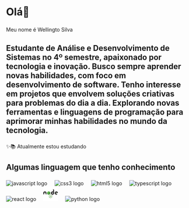 <h1 align="left">Olá👋 </h1>

###

<p align="left">Meu nome é Wellingto Silva</p>

###

<h2 align="left">Estudante de Análise e Desenvolvimento de Sistemas no 4º semestre, apaixonado por tecnologia e inovação. Busco sempre aprender novas habilidades, com foco em desenvolvimento de software. Tenho interesse em projetos que envolvem soluções criativas para problemas do dia a dia. Explorando novas ferramentas e linguagens de programação para aprimorar minhas habilidades no mundo da tecnologia.</h2>

###

<p align="left">✨📚 Atualmente estou estudando</p>

###

<h2 align="left">Algumas linguagem que tenho conhecimento</h2>

###

<div align="left">
  <img src="https://cdn.jsdelivr.net/gh/devicons/devicon/icons/javascript/javascript-original.svg" height="40" alt="javascript logo"  />
  <img width="12" />
  <img src="https://cdn.jsdelivr.net/gh/devicons/devicon/icons/css3/css3-original.svg" height="40" alt="css3 logo"  />
  <img width="12" />
  <img src="https://cdn.jsdelivr.net/gh/devicons/devicon/icons/html5/html5-original.svg" height="40" alt="html5 logo"  />
  <img width="12" />
  <img src="https://cdn.jsdelivr.net/gh/devicons/devicon/icons/typescript/typescript-original.svg" height="40" alt="typescript logo"  />
  <img width="12" />
  <img src="https://cdn.jsdelivr.net/gh/devicons/devicon/icons/react/react-original.svg" height="40" alt="react logo"  />
  <img width="12" />
  <img src="https://raw.githubusercontent.com/devicons/devicon/master/icons/nodejs/nodejs-original-wordmark.svg" alt="nodejs" width="40" height="40"/> 
  <img width="12" />
  <img src="https://cdn.jsdelivr.net/gh/devicons/devicon/icons/python/python-original.svg" height="40" alt="python logo"  />
  <img width="12" />
</div>

###
